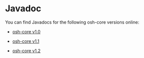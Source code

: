 Javadoc
===

You can find Javadocs for the following osh-core versions online:

  * [osh-core v1.0](/apidocs/v1.0/index.html)

  * [osh-core v1.1](/apidocs/v1.1/index.html)

  * [osh-core v1.2](/apidocs/v1.2.0/index.html)




